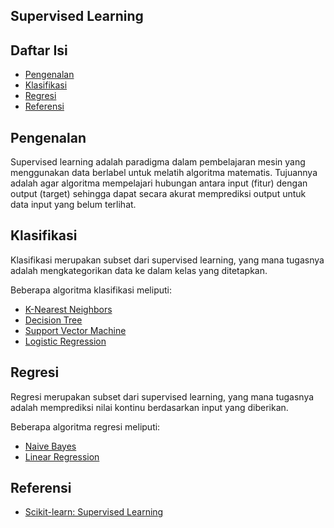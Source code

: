 ## Supervised Learning

## Daftar Isi

- [Pengenalan](#pengenalan)
- [Klasifikasi](#klasifikasi)
- [Regresi](#regresi)
- [Referensi](#referensi)

## Pengenalan

Supervised learning adalah paradigma dalam pembelajaran mesin yang menggunakan data berlabel untuk melatih algoritma matematis. Tujuannya adalah agar algoritma mempelajari hubungan antara input (fitur) dengan output (target) sehingga dapat secara akurat memprediksi output untuk data input yang belum terlihat.

## Klasifikasi

Klasifikasi merupakan subset dari supervised learning, yang mana tugasnya adalah mengkategorikan data ke dalam kelas yang ditetapkan.

Beberapa algoritma klasifikasi meliputi:
- [K-Nearest Neighbors](KNN.md)
- [Decision Tree]()
- [Support Vector Machine]()
- [Logistic Regression]()

## Regresi

Regresi merupakan subset dari supervised learning, yang mana tugasnya adalah memprediksi nilai kontinu berdasarkan input yang diberikan.

Beberapa algoritma regresi meliputi:
- [Naive Bayes]()
- [Linear Regression]()

## Referensi

- [Scikit-learn: Supervised Learning](https://scikit-learn.org/stable/supervised_learning.html)